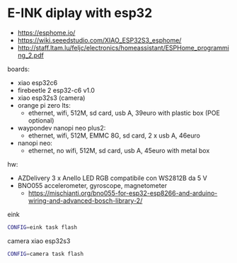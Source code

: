 # E-INK diplay with esp32


- https://esphome.io/
- https://wiki.seeedstudio.com/XIAO_ESP32S3_esphome/
- http://staff.ltam.lu/feljc/electronics/homeassistant/ESPHome_programming_2.pdf


boards:
- xiao esp32c6
- firebeetle 2 esp32-c6 v1.0
- xiao esp32s3 (camera)
- orange pi zero lts:
    - ethernet, wifi, 512M, sd card, usb A, 39euro with plastic box (POE optional)
- waypondev nanopi neo plus2:
    - ethernet, wifi, 512M, EMMC 8G, sd card, 2 x usb A, 46euro
- nanopi neo:
    - ethernet, no wifi, 512M, sd card, usb A, 45euro with metal box

hw:
- AZDelivery 3 x Anello LED RGB compatibile con WS2812B da 5 V
- BNO055 accelerometer, gyroscope, magnetometer
  - https://mischianti.org/bno055-for-esp32-esp8266-and-arduino-wiring-and-advanced-bosch-library-2/ 

eink 
```bash
CONFIG=eink task flash
```

camera xiao esp32s3
```bash
CONFIG=camera task flash
```


